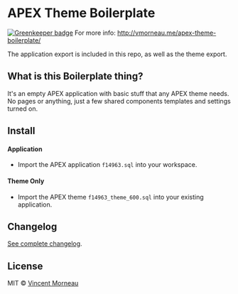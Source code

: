 # APEX Theme Boilerplate

[![Greenkeeper badge](https://badges.greenkeeper.io/vincentmorneau/apex-theme-boilerplate.svg)](https://greenkeeper.io/)
For more info: http://vmorneau.me/apex-theme-boilerplate/

The application export is included in this repo, as well as the theme export.

## What is this Boilerplate thing?
It's an empty APEX application with basic stuff that any APEX theme needs. No pages or anything, just a few shared components templates and settings turned on.

## Install

#### Application
- Import the APEX application ```f14963.sql``` into your workspace.

#### Theme Only
- Import the APEX theme ```f14963_theme_600.sql``` into your existing application.

## Changelog
[See complete changelog](changelog.md).

## License
MIT © [Vincent Morneau](http://vmorneau.me)
